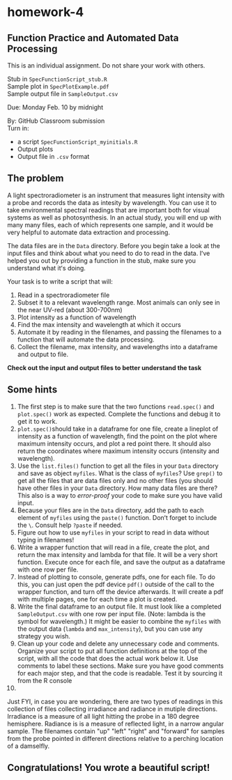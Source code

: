 # homework-4

## Function Practice and Automated Data Processing

This is an individual assignment. Do not share your work with others.

Stub in `SpecFunctionScript_stub.R`  
Sample plot in `SpecPlotExample.pdf`  
Sample output file in `SampleOutput.csv`

Due: Monday Feb. 10 by midnight

By: GitHub Classroom submission   
Turn in:
* a script `SpecFunctionScript_myinitials.R`  
* Output plots  
* Output file in `.csv` format

## The problem 

A light spectroradiometer is an instrument that measures light intensity with a probe and records the data as intesity by wavelength. You can use it to take environmental spectral readings that are important both for visual systems as well as photosynthesis. In an actual study, you will end up with many many files, each of which represents one sample, and it would be very helpful to automate data extraction and processing. 

The data files are in the `Data` directory. Before you begin take a look at the input files and think about what you need to do to read in the data. Iʻve helped you out by providing a function in the stub, make sure you understand what itʻs doing.

Your task is to write a script that will:

1. Read in a spectroradiometer file
2. Subset it to a relevant wavelength range. Most animals can only see in the near UV-red (about 300-700nm)
3. Plot intensity as a function of wavelength
4. Find the max intensity and wavelength at which it occurs
5. Automate it by reading in the filenames, and passing the filenames to a function that will automate the data processing.
6. Collect the filename, max intensity, and wavelengths into a dataframe and output to file. 

__Check out the input and output files to better understand the task__

## Some hints

1. The first step is to make sure that the two functions `read.spec()` and `plot.spec()` work as expected. Complete the functions and debug it to get it to work.
2. `plot.spec()`should take in a dataframe for one file, create a lineplot of intensity as a function of wavelength, find the point on the plot where maximum intensity occurs, and plot a red point there. It should also return the coordinates where maximum intensity occurs (intensity and wavelength). 
3. Use the `list.files()` function to get all the files in your `Data` directory and save as object `myfiles`. What is the class of `myfiles`?  Use `grep()` to get all the files that are data files only and no other files (you should have other files in your `Data` directory. How many data files are there? This also is a way to *error-proof* your code to make sure you have valid input.
4. Because your files are in the `Data` directory, add the path to each element of `myfiles` using the `paste()` function. Donʻt forget to include the `\`. Consult help `?paste` if needed. 
5. Figure out how to use `myfiles` in your script to read in data without typing in filenames!
6. Write a wrapper function that will read in a file, create the plot, and return the max intensity and lambda for that file. It will be a very short function. Execute once for each file, and save the output as a dataframe with one row per file. 
7. Instead of plotting to console, generate pdfs, one for each file. To do this, you can just open the pdf device `pdf()` outside of the call to the wrapper function, and turn off the device afterwards. It will create a pdf with multiple pages, one for each time a plot is created.
8. Write the final dataframe to an output file. It must look like a completed `SampleOutput.csv` with one row per input file. (Note: lambda is the symbol for wavelength.) It might be easier to combine the `myfiles` with the output data (`lambda` and `max_intensity`), but you can use any strategy you wish.
9. Clean up your code and delete any unnecessary code and comments. Organize your script to put all function definitions at the top of the script, with all the code that does the actual work below it. Use comments to label  these sections.  Make sure you have good comments for each major step, and that the code is readable. Test it by sourcing it from the R console 
10. 

Just FYI, in case you are wondering, there are two types of readings in this collection of files collecting irradiance and radiance in mutiple directions. Irradiance is a measure of all light hitting the probe in a 180 degree hemisphere. Radiance is is a measure of reflected light, in a narrow angular sample. The filenames contain "up" "left" "right" and "forward" for samples from the probe pointed in different directions relative to a perching location of a damselfly. 

## Congratulations! You wrote a beautiful script!


